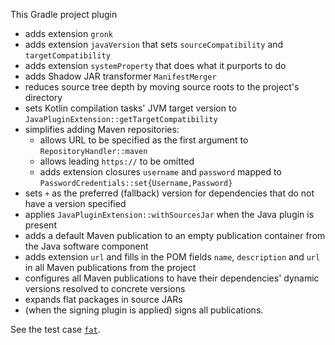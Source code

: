 This Gradle project plugin
- adds extension `gronk`
- adds extension `javaVersion` that sets `sourceCompatibility` and `targetCompatibility`
- adds extension `systemProperty` that does what it purports to do
- adds Shadow JAR transformer `ManifestMerger`
- reduces source tree depth by moving source roots to the project's directory
- sets Kotlin compilation tasks' JVM target version to `JavaPluginExtension::getTargetCompatibility`
- simplifies adding Maven repositories:
  - allows URL to be specified as the first argument to `RepositoryHandler::maven`
  - allows leading `https://` to be omitted
  - adds extension closures `username` and `password` mapped to `PasswordCredentials::set{Username,Password}`
- sets `+` as the preferred (fallback) version for dependencies that do not have a version specified
- applies `JavaPluginExtension::withSourcesJar` when the Java plugin is present
- adds a default Maven publication to an empty publication container from the Java software component
- adds extension `url` and fills in the POM fields `name`, `description` and `url` in all Maven publications from the project
- configures all Maven publications to have their dependencies' dynamic versions resolved to concrete versions
- expands flat packages in source JARs
- (when the signing plugin is applied) signs all publications.

See the test case [`fat`](test/cases/fat/build.gradle).

